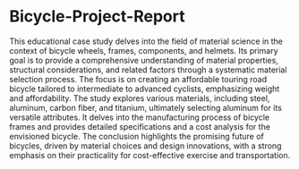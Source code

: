 # Bicycle-Project-Report

This educational case study delves into the field of material science in the context of bicycle wheels, frames, components, and helmets. Its primary goal is to provide a comprehensive understanding of material properties, structural considerations, and related factors through a systematic material selection process. The focus is on creating an affordable touring road bicycle tailored to intermediate to advanced cyclists, emphasizing weight and affordability. The study explores various materials, including steel, aluminum, carbon fiber, and titanium, ultimately selecting aluminum for its versatile attributes. It delves into the manufacturing process of bicycle frames and provides detailed specifications and a cost analysis for the envisioned bicycle. The conclusion highlights the promising future of bicycles, driven by material choices and design innovations, with a strong emphasis on their practicality for cost-effective exercise and transportation.
